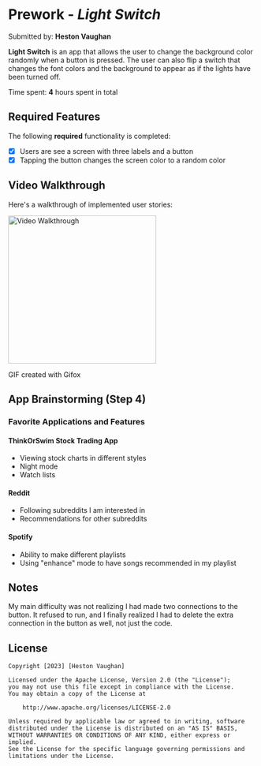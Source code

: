 # Prework - *Light Switch*

Submitted by: **Heston Vaughan**

**Light Switch** is an app that allows the user to change the background color randomly when a button is pressed. The user can also flip a switch that changes the font colors and the background to appear as if the lights have been turned off.

Time spent: **4** hours spent in total

## Required Features

The following **required** functionality is completed:

- [x] Users are see a screen with three labels and a button
- [x] Tapping the button changes the screen color to a random color
 
## Video Walkthrough

Here's a walkthrough of implemented user stories:

<img src='https://i.imgur.com/ZGg1vd5.gif' title='Video Walkthrough' width='300' alt='Video Walkthrough' />

<!-- Replace this with whatever GIF tool you used! -->
GIF created with Gifox
<!-- Recommended tools:
[Kap](https://getkap.co/) for macOS
[ScreenToGif](https://www.screentogif.com/) for Windows
[peek](https://github.com/phw/peek) for Linux. -->

## App Brainstorming (Step 4)
### Favorite Applications and Features

#### ThinkOrSwim Stock Trading App
- Viewing stock charts in different styles
- Night mode
- Watch lists

#### Reddit
- Following subreddits I am interested in
- Recommendations for other subreddits

#### Spotify
- Ability to make different playlists
- Using "enhance" mode to have songs recommended in my playlist

## Notes

My main difficulty was not realizing I had made two connections to the button. It refused to run, and I finally realized I had to delete the extra connection in the button as well, not just the code.

## License

    Copyright [2023] [Heston Vaughan]

    Licensed under the Apache License, Version 2.0 (the "License");
    you may not use this file except in compliance with the License.
    You may obtain a copy of the License at

        http://www.apache.org/licenses/LICENSE-2.0

    Unless required by applicable law or agreed to in writing, software
    distributed under the License is distributed on an "AS IS" BASIS,
    WITHOUT WARRANTIES OR CONDITIONS OF ANY KIND, either express or implied.
    See the License for the specific language governing permissions and
    limitations under the License.
